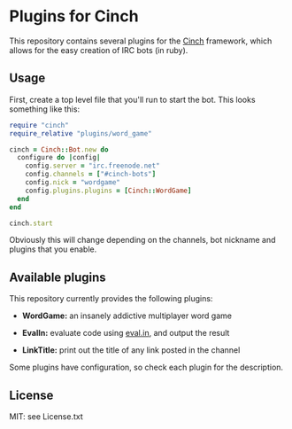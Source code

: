 Plugins for Cinch
=================

This repository contains several plugins for the
[Cinch](https://github.com/cinchrb/cinch) framework, which allows
for the easy creation of IRC bots (in ruby).

Usage
-----

First, create a top level file that you'll run to start the bot. This looks something
like this:

```ruby
require "cinch"
require_relative "plugins/word_game"

cinch = Cinch::Bot.new do
  configure do |config|
    config.server = "irc.freenode.net"
    config.channels = ["#cinch-bots"]
    config.nick = "wordgame"
    config.plugins.plugins = [Cinch::WordGame]
  end
end

cinch.start
```

Obviously this will change depending on the channels, bot nickname and plugins that you
enable.

Available plugins
-----------------

This repository currently provides the following plugins:

* **WordGame:** an insanely addictive multiplayer word game

* **EvalIn:** evaluate code using [eval.in](https://eval.in), and output the result

* **LinkTitle:** print out the title of any link posted in the channel

Some plugins have configuration, so check each plugin for the description.

License
-------

MIT: see License.txt
